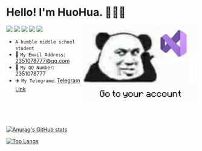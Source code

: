 # Hello! I'm HuoHua. 🥰🥰🥰
<img src="https://raw.githubusercontent.com/HuoHuas001/HuoHuas001/main/icon.png" width = "300" height = "200" alt="上号" style="display:inline-block;float:right"/>


[![](https://img.shields.io/badge/OS-Ubuntu%20Linux-33aadd?style=flat-square&logo=ubuntu&logoColor=ffffff)](https://www.archlinux.org/)
[![](https://img.shields.io/badge/iQOO%2011S-f5010c?style=flat-square&logo=vivo&logoColor=ffffff)](https://www.huawei.com/)
[![](https://img.shields.io/badge/-C++-007396?style=flat-square&logo=cplusplus&logoColor=ffffff)]()
[![](https://img.shields.io/badge/Game-Minecraft%20Bedrock-33aadd?style=flat-square&logo=minecraft&logoColor=ffffff)](https://minecraft.net/)
[![](https://img.shields.io/badge/Steam-171a21?style=flat-square&logo=steam&logoColor=ffffff)](https://steamcommunity.com/profiles/76561198963807860/)

- `A humble middle school student`
- 📧 `My Email Address`: 2351078777@qq.com
- 🐧 `My QQ Number`: 2351078777
- ✈️ `My Telegrame`: [Telegram Link](t.me/HuoHuas001)


<div style="margin-top:90px">

[![Anurag's GitHub stats](https://github-readme-stats.vercel.app/api?username=HuoHuas001&locale=cn&show_icons=true)](https://github.com/HuoHuas001)


[![Top Langs](https://github-readme-stats.vercel.app/api/top-langs/?username=HuoHuas001&locale=cn&layout=compact)](https://github.com/HuoHuas001)

</div>

